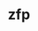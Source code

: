 ---
title: "zfp"
layout: cache
categories: [package, develop-2024-08-04]
meta: {"versions": ["0.5.5", "1.0.0"], "compilers": ["cce@=15.0.1", "gcc@=10.3.0", "gcc@=11.1.0", "gcc@=11.4.0", "gcc@=12.3.0", "gcc@=7.3.1", "gcc@=7.5.0", "gcc@=9.4.0", "oneapi@=2024.2.0"], "oss": ["amzn2", "rhel8", "sle_hpc15", "ubuntu18.04", "ubuntu20.04", "ubuntu22.04"], "platforms": ["linux"], "targets": ["aarch64", "neoverse_n1", "neoverse_v1", "neoverse_v2", "ppc64le", "x86_64_v3", "x86_64_v4", "zen4"], "stacks": ["aws-isc", "aws-isc-aarch64", "aws-pcluster-neoverse_v1", "aws-pcluster-x86_64_v4", "data-vis-sdk", "e4s-cray-rhel", "e4s-cray-sles", "e4s-neoverse-v2", "e4s-neoverse_v1", "e4s-oneapi", "e4s-power", "e4s-rocm-external", "radiuss", "root"], "num_specs": 30, "num_specs_by_stack": {"root": 30, "aws-isc-aarch64": 2, "aws-pcluster-neoverse_v1": 2, "aws-pcluster-x86_64_v4": 2, "aws-isc": 1, "e4s-cray-rhel": 1, "e4s-cray-sles": 1, "e4s-power": 2, "radiuss": 1, "data-vis-sdk": 2, "e4s-neoverse_v1": 8, "e4s-neoverse-v2": 3, "e4s-rocm-external": 2, "e4s-oneapi": 2}}
spec_details: [{"hash": "hzx52vx4e3crxccngrqhbdqn2fmpqdrw", "compiler": "gcc@=7.3.1", "versions": ["0.5.5"], "os": "amzn2", "platform": "linux", "target": "aarch64", "variants": ["~aligned", "bsws=64", "build_system=cmake", "build_type=Release", "~c", "~cuda", "~fasthash", "~fortran", "generator=make", "~ipo", "~openmp", "~profile", "~python", "+shared", "~strided", "~twoway", "+utilities"], "stacks": ["root", "aws-isc-aarch64"], "size": "-", "tarball": "https://binaries.spack.io/releases/develop-2024-08-04/build_cache/linux-amzn2-aarch64/gcc-7.3.1/zfp-0.5.5/linux-amzn2-aarch64-gcc-7.3.1-zfp-0.5.5-hzx52vx4e3crxccngrqhbdqn2fmpqdrw.spack"}, {"hash": "2kdkxlcjjedrzy5xugq6kgz7fosskzot", "compiler": "gcc@=12.3.0", "versions": ["0.5.5"], "os": "amzn2", "platform": "linux", "target": "neoverse_n1", "variants": ["~aligned", "bsws=64", "build_system=cmake", "build_type=Release", "~c", "~cuda", "~fasthash", "~fortran", "generator=make", "~ipo", "~openmp", "~profile", "~python", "+shared", "~strided", "~twoway", "+utilities"], "stacks": ["root", "aws-pcluster-neoverse_v1"], "size": "-", "tarball": "https://binaries.spack.io/releases/develop-2024-08-04/build_cache/linux-amzn2-neoverse_n1/gcc-12.3.0/zfp-0.5.5/linux-amzn2-neoverse_n1-gcc-12.3.0-zfp-0.5.5-2kdkxlcjjedrzy5xugq6kgz7fosskzot.spack"}, {"hash": "v677keej2ubjsfxkst7ehrm32tsldhyl", "compiler": "gcc@=7.3.1", "versions": ["0.5.5"], "os": "amzn2", "platform": "linux", "target": "neoverse_n1", "variants": ["~aligned", "bsws=64", "build_system=cmake", "build_type=Release", "~c", "~cuda", "~fasthash", "~fortran", "generator=make", "~ipo", "~openmp", "~profile", "~python", "+shared", "~strided", "~twoway", "+utilities"], "stacks": ["root", "aws-isc-aarch64"], "size": "-", "tarball": "https://binaries.spack.io/releases/develop-2024-08-04/build_cache/linux-amzn2-neoverse_n1/gcc-7.3.1/zfp-0.5.5/linux-amzn2-neoverse_n1-gcc-7.3.1-zfp-0.5.5-v677keej2ubjsfxkst7ehrm32tsldhyl.spack"}, {"hash": "imhd3iaz5uqdhcqimrzovulci5j56c37", "compiler": "gcc@=12.3.0", "versions": ["0.5.5"], "os": "amzn2", "platform": "linux", "target": "neoverse_v1", "variants": ["~aligned", "bsws=64", "build_system=cmake", "build_type=Release", "~c", "~cuda", "~fasthash", "~fortran", "generator=make", "~ipo", "~openmp", "~profile", "~python", "+shared", "~strided", "~twoway", "+utilities"], "stacks": ["root", "aws-pcluster-neoverse_v1"], "size": "-", "tarball": "https://binaries.spack.io/releases/develop-2024-08-04/build_cache/linux-amzn2-neoverse_v1/gcc-12.3.0/zfp-0.5.5/linux-amzn2-neoverse_v1-gcc-12.3.0-zfp-0.5.5-imhd3iaz5uqdhcqimrzovulci5j56c37.spack"}, {"hash": "n3j4r5uljobkjin7ugjb544wwm5mc637", "compiler": "gcc@=12.3.0", "versions": ["0.5.5"], "os": "amzn2", "platform": "linux", "target": "x86_64_v3", "variants": ["~aligned", "bsws=64", "build_system=cmake", "build_type=Release", "~c", "~cuda", "~fasthash", "~fortran", "generator=make", "~ipo", "~openmp", "~profile", "~python", "+shared", "~strided", "~twoway", "+utilities"], "stacks": ["root", "aws-pcluster-x86_64_v4"], "size": "-", "tarball": "https://binaries.spack.io/releases/develop-2024-08-04/build_cache/linux-amzn2-x86_64_v3/gcc-12.3.0/zfp-0.5.5/linux-amzn2-x86_64_v3-gcc-12.3.0-zfp-0.5.5-n3j4r5uljobkjin7ugjb544wwm5mc637.spack"}, {"hash": "jgsdpxxizlch3thlyel6mitzqfkhbohu", "compiler": "gcc@=7.3.1", "versions": ["0.5.5"], "os": "amzn2", "platform": "linux", "target": "x86_64_v3", "variants": ["~aligned", "bsws=64", "build_system=cmake", "build_type=Release", "~c", "~cuda", "~fasthash", "~fortran", "generator=make", "~ipo", "~openmp", "~profile", "~python", "+shared", "~strided", "~twoway", "+utilities"], "stacks": ["aws-isc", "root"], "size": "-", "tarball": "https://binaries.spack.io/releases/develop-2024-08-04/build_cache/linux-amzn2-x86_64_v3/gcc-7.3.1/zfp-0.5.5/linux-amzn2-x86_64_v3-gcc-7.3.1-zfp-0.5.5-jgsdpxxizlch3thlyel6mitzqfkhbohu.spack"}, {"hash": "vnkg7sbfzx5lfcf7sbal5yxhdwjnq5hz", "compiler": "gcc@=12.3.0", "versions": ["0.5.5"], "os": "amzn2", "platform": "linux", "target": "x86_64_v4", "variants": ["~aligned", "bsws=64", "build_system=cmake", "build_type=Release", "~c", "~cuda", "~fasthash", "~fortran", "generator=make", "~ipo", "~openmp", "~profile", "~python", "+shared", "~strided", "~twoway", "+utilities"], "stacks": ["root", "aws-pcluster-x86_64_v4"], "size": "-", "tarball": "https://binaries.spack.io/releases/develop-2024-08-04/build_cache/linux-amzn2-x86_64_v4/gcc-12.3.0/zfp-0.5.5/linux-amzn2-x86_64_v4-gcc-12.3.0-zfp-0.5.5-vnkg7sbfzx5lfcf7sbal5yxhdwjnq5hz.spack"}, {"hash": "zxmf6vbxahtjqlbv5za2ms2wcpmhl5lk", "compiler": "cce@=15.0.1", "versions": ["0.5.5"], "os": "rhel8", "platform": "linux", "target": "zen4", "variants": ["~aligned", "bsws=64", "build_system=cmake", "build_type=Release", "~c", "~cuda", "~fasthash", "~fortran", "generator=make", "~ipo", "~openmp", "~profile", "~python", "+shared", "~strided", "~twoway", "+utilities"], "stacks": ["root", "e4s-cray-rhel"], "size": "-", "tarball": "https://binaries.spack.io/releases/develop-2024-08-04/build_cache/linux-rhel8-zen4/cce-15.0.1/zfp-0.5.5/linux-rhel8-zen4-cce-15.0.1-zfp-0.5.5-zxmf6vbxahtjqlbv5za2ms2wcpmhl5lk.spack"}, {"hash": "pwvlgrqllst3r3mqufpawp6hboea6fbt", "compiler": "gcc@=10.3.0", "versions": ["0.5.5"], "os": "sle_hpc15", "platform": "linux", "target": "x86_64_v4", "variants": ["~aligned", "bsws=64", "build_system=cmake", "build_type=Release", "~c", "~cuda", "~fasthash", "~fortran", "generator=make", "~ipo", "~openmp", "~profile", "~python", "+shared", "~strided", "~twoway", "+utilities"], "stacks": ["e4s-cray-sles", "root"], "size": "-", "tarball": "https://binaries.spack.io/releases/develop-2024-08-04/build_cache/linux-sle_hpc15-x86_64_v4/gcc-10.3.0/zfp-0.5.5/linux-sle_hpc15-x86_64_v4-gcc-10.3.0-zfp-0.5.5-pwvlgrqllst3r3mqufpawp6hboea6fbt.spack"}, {"hash": "aoi37txfyamo5btilw2lejz2h4f4rxb6", "compiler": "gcc@=9.4.0", "versions": ["1.0.0"], "os": "ubuntu20.04", "platform": "linux", "target": "ppc64le", "variants": ["~aligned", "bsws=64", "build_system=cmake", "build_type=Release", "~c", "~cuda", "~daz", "~fasthash", "~fortran", "generator=make", "~ipo", "~openmp", "~profile", "~python", "round=never", "+shared", "~strided", "~tight-error", "~twoway", "+utilities"], "stacks": ["e4s-power", "root"], "size": "-", "tarball": "https://binaries.spack.io/releases/develop-2024-08-04/build_cache/linux-ubuntu20.04-ppc64le/gcc-9.4.0/zfp-1.0.0/linux-ubuntu20.04-ppc64le-gcc-9.4.0-zfp-1.0.0-aoi37txfyamo5btilw2lejz2h4f4rxb6.spack"}, {"hash": "p5z6qhazkb6cj5yqhrerehon5enx2rri", "compiler": "gcc@=9.4.0", "versions": ["0.5.5"], "os": "ubuntu20.04", "platform": "linux", "target": "ppc64le", "variants": ["~aligned", "bsws=64", "build_system=cmake", "build_type=Release", "~c", "~cuda", "~fasthash", "~fortran", "generator=make", "~ipo", "~openmp", "~profile", "~python", "+shared", "~strided", "~twoway", "+utilities"], "stacks": ["e4s-power", "root"], "size": "-", "tarball": "https://binaries.spack.io/releases/develop-2024-08-04/build_cache/linux-ubuntu20.04-ppc64le/gcc-9.4.0/zfp-0.5.5/linux-ubuntu20.04-ppc64le-gcc-9.4.0-zfp-0.5.5-p5z6qhazkb6cj5yqhrerehon5enx2rri.spack"}, {"hash": "5tuzbq6worzvro5f27hxfix7vw775alo", "compiler": "gcc@=7.5.0", "versions": ["1.0.0"], "os": "ubuntu18.04", "platform": "linux", "target": "x86_64_v3", "variants": ["~aligned", "bsws=64", "build_system=cmake", "build_type=Release", "~c", "~cuda", "~daz", "~fasthash", "~fortran", "generator=make", "~ipo", "~openmp", "~profile", "~python", "round=never", "+shared", "~strided", "~tight-error", "~twoway", "+utilities"], "stacks": ["radiuss", "root"], "size": "-", "tarball": "https://binaries.spack.io/releases/develop-2024-08-04/build_cache/linux-ubuntu18.04-x86_64_v3/gcc-7.5.0/zfp-1.0.0/linux-ubuntu18.04-x86_64_v3-gcc-7.5.0-zfp-1.0.0-5tuzbq6worzvro5f27hxfix7vw775alo.spack"}, {"hash": "yc3ysezij4ohxc6t5ijarhx5glkmzqes", "compiler": "gcc@=11.1.0", "versions": ["0.5.5"], "os": "ubuntu20.04", "platform": "linux", "target": "x86_64_v3", "variants": ["~aligned", "bsws=64", "build_system=cmake", "build_type=Release", "~c", "~cuda", "~fasthash", "~fortran", "generator=make", "~ipo", "~openmp", "~profile", "~python", "+shared", "~strided", "~twoway", "+utilities"], "stacks": ["root", "data-vis-sdk"], "size": "-", "tarball": "https://binaries.spack.io/releases/develop-2024-08-04/build_cache/linux-ubuntu20.04-x86_64_v3/gcc-11.1.0/zfp-0.5.5/linux-ubuntu20.04-x86_64_v3-gcc-11.1.0-zfp-0.5.5-yc3ysezij4ohxc6t5ijarhx5glkmzqes.spack"}, {"hash": "mm5yghxml3zg3wq3p3ww7ffox6sbm3x6", "compiler": "gcc@=11.1.0", "versions": ["0.5.5"], "os": "ubuntu20.04", "platform": "linux", "target": "x86_64_v3", "variants": ["~aligned", "bsws=64", "build_system=cmake", "build_type=Release", "~c", "~cuda", "~fasthash", "~fortran", "generator=make", "~ipo", "~openmp", "~profile", "~python", "+shared", "~strided", "~twoway", "+utilities"], "stacks": ["root", "data-vis-sdk"], "size": "-", "tarball": "https://binaries.spack.io/releases/develop-2024-08-04/build_cache/linux-ubuntu20.04-x86_64_v3/gcc-11.1.0/zfp-0.5.5/linux-ubuntu20.04-x86_64_v3-gcc-11.1.0-zfp-0.5.5-mm5yghxml3zg3wq3p3ww7ffox6sbm3x6.spack"}, {"hash": "av2vkc2d7jbyugkdhjtufratno7z7slh", "compiler": "gcc@=11.4.0", "versions": ["0.5.5"], "os": "ubuntu22.04", "platform": "linux", "target": "neoverse_v1", "variants": ["~aligned", "bsws=64", "build_system=cmake", "build_type=Release", "~c", "+cuda", "cuda_arch=80", "~fasthash", "~fortran", "generator=make", "~ipo", "~openmp", "~profile", "~python", "+shared", "~strided", "~twoway", "+utilities"], "stacks": ["e4s-neoverse_v1", "root"], "size": "-", "tarball": "https://binaries.spack.io/releases/develop-2024-08-04/build_cache/linux-ubuntu22.04-neoverse_v1/gcc-11.4.0/zfp-0.5.5/linux-ubuntu22.04-neoverse_v1-gcc-11.4.0-zfp-0.5.5-av2vkc2d7jbyugkdhjtufratno7z7slh.spack"}, {"hash": "slv7bjiytj7hejqjphorxyk6ij2lonqc", "compiler": "gcc@=11.4.0", "versions": ["0.5.5"], "os": "ubuntu22.04", "platform": "linux", "target": "neoverse_v1", "variants": ["~aligned", "bsws=64", "build_system=cmake", "build_type=Release", "~c", "~cuda", "~fasthash", "~fortran", "generator=make", "~ipo", "~openmp", "~profile", "~python", "+shared", "~strided", "~twoway", "+utilities"], "stacks": ["e4s-neoverse_v1", "root"], "size": "-", "tarball": "https://binaries.spack.io/releases/develop-2024-08-04/build_cache/linux-ubuntu22.04-neoverse_v1/gcc-11.4.0/zfp-0.5.5/linux-ubuntu22.04-neoverse_v1-gcc-11.4.0-zfp-0.5.5-slv7bjiytj7hejqjphorxyk6ij2lonqc.spack"}, {"hash": "cge32p22jdleocvsrqwzph3ucr3tf3rf", "compiler": "gcc@=11.4.0", "versions": ["0.5.5"], "os": "ubuntu22.04", "platform": "linux", "target": "neoverse_v1", "variants": ["~aligned", "bsws=64", "build_system=cmake", "build_type=Release", "~c", "+cuda", "cuda_arch=90", "~fasthash", "~fortran", "generator=make", "~ipo", "~openmp", "~profile", "~python", "+shared", "~strided", "~twoway", "+utilities"], "stacks": ["e4s-neoverse_v1", "root"], "size": "-", "tarball": "https://binaries.spack.io/releases/develop-2024-08-04/build_cache/linux-ubuntu22.04-neoverse_v1/gcc-11.4.0/zfp-0.5.5/linux-ubuntu22.04-neoverse_v1-gcc-11.4.0-zfp-0.5.5-cge32p22jdleocvsrqwzph3ucr3tf3rf.spack"}, {"hash": "6ayl3cxjiwlg7jpdb42vca72en7kv2hr", "compiler": "gcc@=11.4.0", "versions": ["0.5.5"], "os": "ubuntu22.04", "platform": "linux", "target": "neoverse_v1", "variants": ["~aligned", "bsws=64", "build_system=cmake", "build_type=Release", "~c", "+cuda", "cuda_arch=75", "~fasthash", "~fortran", "generator=make", "~ipo", "~openmp", "~profile", "~python", "+shared", "~strided", "~twoway", "+utilities"], "stacks": ["e4s-neoverse_v1", "root"], "size": "-", "tarball": "https://binaries.spack.io/releases/develop-2024-08-04/build_cache/linux-ubuntu22.04-neoverse_v1/gcc-11.4.0/zfp-0.5.5/linux-ubuntu22.04-neoverse_v1-gcc-11.4.0-zfp-0.5.5-6ayl3cxjiwlg7jpdb42vca72en7kv2hr.spack"}, {"hash": "ma4tjz5zhtommlgunmm56njwtjqo4k4g", "compiler": "gcc@=11.4.0", "versions": ["1.0.0"], "os": "ubuntu22.04", "platform": "linux", "target": "neoverse_v1", "variants": ["~aligned", "bsws=64", "build_system=cmake", "build_type=Release", "~c", "~cuda", "~daz", "~fasthash", "~fortran", "generator=make", "~ipo", "~openmp", "~profile", "~python", "round=never", "+shared", "~strided", "~tight-error", "~twoway", "+utilities"], "stacks": ["e4s-neoverse_v1", "root"], "size": "-", "tarball": "https://binaries.spack.io/releases/develop-2024-08-04/build_cache/linux-ubuntu22.04-neoverse_v1/gcc-11.4.0/zfp-1.0.0/linux-ubuntu22.04-neoverse_v1-gcc-11.4.0-zfp-1.0.0-ma4tjz5zhtommlgunmm56njwtjqo4k4g.spack"}, {"hash": "wo723u2uknusqyx557zzcid2z5f3wtge", "compiler": "gcc@=11.4.0", "versions": ["1.0.0"], "os": "ubuntu22.04", "platform": "linux", "target": "neoverse_v1", "variants": ["~aligned", "bsws=64", "build_system=cmake", "build_type=Release", "~c", "+cuda", "cuda_arch=75", "~daz", "~fasthash", "~fortran", "generator=make", "~ipo", "~openmp", "~profile", "~python", "round=never", "+shared", "~strided", "~tight-error", "~twoway", "+utilities"], "stacks": ["e4s-neoverse_v1", "root"], "size": "-", "tarball": "https://binaries.spack.io/releases/develop-2024-08-04/build_cache/linux-ubuntu22.04-neoverse_v1/gcc-11.4.0/zfp-1.0.0/linux-ubuntu22.04-neoverse_v1-gcc-11.4.0-zfp-1.0.0-wo723u2uknusqyx557zzcid2z5f3wtge.spack"}, {"hash": "srzghc6qflaljzh4jkcfl6v6h5gzglxz", "compiler": "gcc@=11.4.0", "versions": ["1.0.0"], "os": "ubuntu22.04", "platform": "linux", "target": "neoverse_v1", "variants": ["~aligned", "bsws=64", "build_system=cmake", "build_type=Release", "~c", "+cuda", "cuda_arch=80", "~daz", "~fasthash", "~fortran", "generator=make", "~ipo", "~openmp", "~profile", "~python", "round=never", "+shared", "~strided", "~tight-error", "~twoway", "+utilities"], "stacks": ["e4s-neoverse_v1", "root"], "size": "-", "tarball": "https://binaries.spack.io/releases/develop-2024-08-04/build_cache/linux-ubuntu22.04-neoverse_v1/gcc-11.4.0/zfp-1.0.0/linux-ubuntu22.04-neoverse_v1-gcc-11.4.0-zfp-1.0.0-srzghc6qflaljzh4jkcfl6v6h5gzglxz.spack"}, {"hash": "uckd6dqnvj543mwye3lt6jdympudppfo", "compiler": "gcc@=11.4.0", "versions": ["1.0.0"], "os": "ubuntu22.04", "platform": "linux", "target": "neoverse_v1", "variants": ["~aligned", "bsws=64", "build_system=cmake", "build_type=Release", "~c", "+cuda", "cuda_arch=90", "~daz", "~fasthash", "~fortran", "generator=make", "~ipo", "~openmp", "~profile", "~python", "round=never", "+shared", "~strided", "~tight-error", "~twoway", "+utilities"], "stacks": ["e4s-neoverse_v1", "root"], "size": "-", "tarball": "https://binaries.spack.io/releases/develop-2024-08-04/build_cache/linux-ubuntu22.04-neoverse_v1/gcc-11.4.0/zfp-1.0.0/linux-ubuntu22.04-neoverse_v1-gcc-11.4.0-zfp-1.0.0-uckd6dqnvj543mwye3lt6jdympudppfo.spack"}, {"hash": "x3ajgresdpkmkhax6o3qwcaikdbwmqfu", "compiler": "gcc@=11.4.0", "versions": ["0.5.5"], "os": "ubuntu22.04", "platform": "linux", "target": "neoverse_v2", "variants": ["~aligned", "bsws=64", "build_system=cmake", "build_type=Release", "~c", "~cuda", "~fasthash", "~fortran", "generator=make", "~ipo", "~openmp", "~profile", "~python", "+shared", "~strided", "~twoway", "+utilities"], "stacks": ["e4s-neoverse-v2", "root"], "size": "-", "tarball": "https://binaries.spack.io/releases/develop-2024-08-04/build_cache/linux-ubuntu22.04-neoverse_v2/gcc-11.4.0/zfp-0.5.5/linux-ubuntu22.04-neoverse_v2-gcc-11.4.0-zfp-0.5.5-x3ajgresdpkmkhax6o3qwcaikdbwmqfu.spack"}, {"hash": "gol6lessalkxahwtu3mdku4jauadzw2n", "compiler": "gcc@=11.4.0", "versions": ["1.0.0"], "os": "ubuntu22.04", "platform": "linux", "target": "neoverse_v2", "variants": ["~aligned", "bsws=64", "build_system=cmake", "build_type=Release", "~c", "~cuda", "~daz", "~fasthash", "~fortran", "generator=make", "~ipo", "~openmp", "~profile", "~python", "round=never", "+shared", "~strided", "~tight-error", "~twoway", "+utilities"], "stacks": ["e4s-neoverse-v2", "root"], "size": "-", "tarball": "https://binaries.spack.io/releases/develop-2024-08-04/build_cache/linux-ubuntu22.04-neoverse_v2/gcc-11.4.0/zfp-1.0.0/linux-ubuntu22.04-neoverse_v2-gcc-11.4.0-zfp-1.0.0-gol6lessalkxahwtu3mdku4jauadzw2n.spack"}, {"hash": "qgojxyfxqvgecsqsdaaasgd5egymbd7m", "compiler": "gcc@=11.4.0", "versions": ["0.5.5"], "os": "ubuntu22.04", "platform": "linux", "target": "x86_64_v3", "variants": ["~aligned", "bsws=64", "build_system=cmake", "build_type=Release", "~c", "~cuda", "~fasthash", "~fortran", "generator=make", "~ipo", "~openmp", "~profile", "~python", "+shared", "~strided", "~twoway", "+utilities"], "stacks": ["e4s-rocm-external", "root"], "size": "-", "tarball": "https://binaries.spack.io/releases/develop-2024-08-04/build_cache/linux-ubuntu22.04-x86_64_v3/gcc-11.4.0/zfp-0.5.5/linux-ubuntu22.04-x86_64_v3-gcc-11.4.0-zfp-0.5.5-qgojxyfxqvgecsqsdaaasgd5egymbd7m.spack"}, {"hash": "7r4hx3y44sksc5gamx4mmu5qbuvtwhwi", "compiler": "gcc@=11.4.0", "versions": ["1.0.0"], "os": "ubuntu22.04", "platform": "linux", "target": "neoverse_v2", "variants": ["~aligned", "bsws=64", "build_system=cmake", "build_type=Release", "~c", "+cuda", "cuda_arch=90", "~daz", "~fasthash", "~fortran", "generator=make", "~ipo", "~openmp", "~profile", "~python", "round=never", "+shared", "~strided", "~tight-error", "~twoway", "+utilities"], "stacks": ["e4s-neoverse-v2", "root"], "size": "-", "tarball": "https://binaries.spack.io/releases/develop-2024-08-04/build_cache/linux-ubuntu22.04-neoverse_v2/gcc-11.4.0/zfp-1.0.0/linux-ubuntu22.04-neoverse_v2-gcc-11.4.0-zfp-1.0.0-7r4hx3y44sksc5gamx4mmu5qbuvtwhwi.spack"}, {"hash": "dpzicmquokzuz7qmv77vebrandstir42", "compiler": "gcc@=11.4.0", "versions": ["0.5.5"], "os": "ubuntu22.04", "platform": "linux", "target": "x86_64_v3", "variants": ["~aligned", "bsws=64", "build_system=cmake", "build_type=Release", "~c", "+cuda", "cuda_arch=80", "~fasthash", "~fortran", "generator=make", "~ipo", "~openmp", "~profile", "~python", "+shared", "~strided", "~twoway", "+utilities"], "stacks": ["root"], "size": "-", "tarball": "https://binaries.spack.io/releases/develop-2024-08-04/build_cache/linux-ubuntu22.04-x86_64_v3/gcc-11.4.0/zfp-0.5.5/linux-ubuntu22.04-x86_64_v3-gcc-11.4.0-zfp-0.5.5-dpzicmquokzuz7qmv77vebrandstir42.spack"}, {"hash": "pykq4nnof2ullv52bn4q4yqyrkx5vbef", "compiler": "gcc@=11.4.0", "versions": ["1.0.0"], "os": "ubuntu22.04", "platform": "linux", "target": "x86_64_v3", "variants": ["~aligned", "bsws=64", "build_system=cmake", "build_type=Release", "~c", "~cuda", "~daz", "~fasthash", "~fortran", "generator=make", "~ipo", "~openmp", "~profile", "~python", "round=never", "+shared", "~strided", "~tight-error", "~twoway", "+utilities"], "stacks": ["e4s-rocm-external", "root"], "size": "-", "tarball": "https://binaries.spack.io/releases/develop-2024-08-04/build_cache/linux-ubuntu22.04-x86_64_v3/gcc-11.4.0/zfp-1.0.0/linux-ubuntu22.04-x86_64_v3-gcc-11.4.0-zfp-1.0.0-pykq4nnof2ullv52bn4q4yqyrkx5vbef.spack"}, {"hash": "nqyda4pzmbqfusjy4kyxn27ua6lo7d3e", "compiler": "oneapi@=2024.2.0", "versions": ["0.5.5"], "os": "ubuntu22.04", "platform": "linux", "target": "x86_64_v3", "variants": ["~aligned", "bsws=64", "build_system=cmake", "build_type=Release", "~c", "~cuda", "~fasthash", "~fortran", "generator=make", "~ipo", "~openmp", "~profile", "~python", "+shared", "~strided", "~twoway", "+utilities"], "stacks": ["root", "e4s-oneapi"], "size": "-", "tarball": "https://binaries.spack.io/releases/develop-2024-08-04/build_cache/linux-ubuntu22.04-x86_64_v3/oneapi-2024.2.0/zfp-0.5.5/linux-ubuntu22.04-x86_64_v3-oneapi-2024.2.0-zfp-0.5.5-nqyda4pzmbqfusjy4kyxn27ua6lo7d3e.spack"}, {"hash": "dohyvooawng53eh3fvibpj4hai4k5oft", "compiler": "oneapi@=2024.2.0", "versions": ["1.0.0"], "os": "ubuntu22.04", "platform": "linux", "target": "x86_64_v3", "variants": ["~aligned", "bsws=64", "build_system=cmake", "build_type=Release", "~c", "~cuda", "~daz", "~fasthash", "~fortran", "generator=make", "~ipo", "~openmp", "~profile", "~python", "round=never", "+shared", "~strided", "~tight-error", "~twoway", "+utilities"], "stacks": ["root", "e4s-oneapi"], "size": "-", "tarball": "https://binaries.spack.io/releases/develop-2024-08-04/build_cache/linux-ubuntu22.04-x86_64_v3/oneapi-2024.2.0/zfp-1.0.0/linux-ubuntu22.04-x86_64_v3-oneapi-2024.2.0-zfp-1.0.0-dohyvooawng53eh3fvibpj4hai4k5oft.spack"}]
---